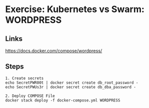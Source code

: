 # Exercise: Kubernetes vs Swarm: WORDPRESS


## Links

https://docs.docker.com/compose/wordpress/

## Steps

```
1. Create secrets
echo SecretPWR00t | docker secret create db_root_password -
echo SecretPWUs3r | docker secret create db_dba_password -

2. Deploy COMPOSE File
docker stack deploy -f docker-compose.yml WORDPRESS
```


